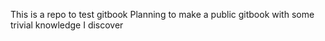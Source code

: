 This is a repo to test gitbook
Planning to make a public gitbook with some trivial knowledge I discover 
